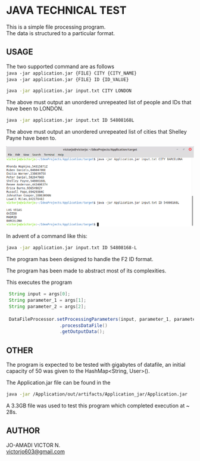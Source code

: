 # JAVA TECHNICAL TEST

This is a simple file processing program.   
The data is structured to a particular format.


## USAGE

The two supported command are as follows    
`java -jar application.jar {FILE} CITY {CITY_NAME}`    
`java -jar application.jar {FILE} ID {ID_VALUE}`

```bash
java -jar application.jar input.txt CITY LONDON
```
The above must output an unordered unrepeated list of people and IDs that have been to LONDON.

```bash
java -jar application.jar input.txt ID 54808168L
```
The above must output an unordered unrepeated list of cities that Shelley Payne have been to.

![Screenshot](application_screen_shot.png)

In advent of a command like this:

```bash
java -jar application.jar input.txt ID 54808168-L
```
The program has been designed to handle the F2 ID format.

The program has been made to abstract most of its complexities.

This executes the program

```java
 String input = args[0];
 String parameter_1 = args[1];
 String parameter_2 = args[2];

 DataFileProcessor.setProcessingParameters(input, parameter_1, parameter_2)
                    .processDataFile()
                    .getOutputData();
```

## OTHER

The program is expected to be tested with gigabytes of datafile, an initial capacity of 50 was given to the HashMap<String, User>().

The Application.jar file can be found in the

```bash
java -jar /Application/out/artifacts/Application_jar/Application.jar
```
A 3.3GB file was used to test this program which completed execution at ~ 28s.

## AUTHOR
JO-AMADI VICTOR N.  
victorjo603@gmail.com